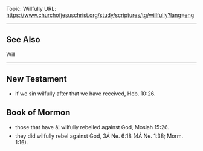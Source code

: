 Topic: Willfully
URL: https://www.churchofjesuschrist.org/study/scriptures/tg/willfully?lang=eng

---

## See Also

Will

---

## New Testament

- if we sin wilfully after that we have received, Heb. 10:26.

## Book of Mormon

- those that have â¦ wilfully rebelled against God, Mosiah 15:26.
- they did wilfully rebel against God, 3Â Ne. 6:18 (4Â Ne. 1:38; Morm. 1:16).

